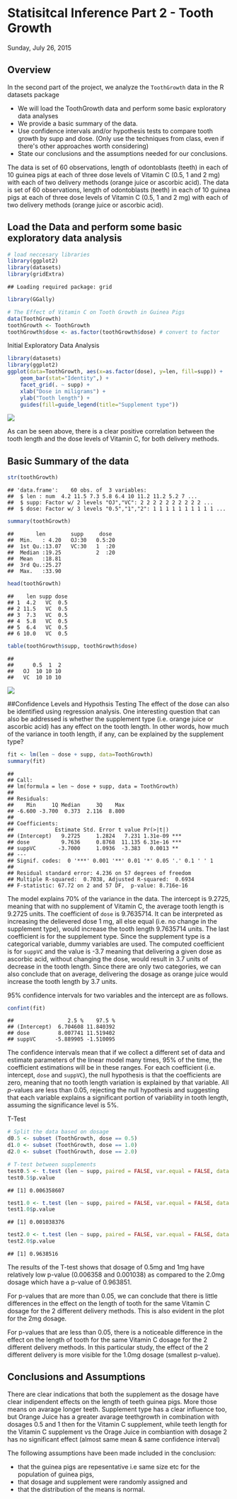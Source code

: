 # Statisitcal Inference Part 2  - Tooth Growth
Sunday, July 26, 2015  

## Overview
In the second part of the project, we analyze the `ToothGrowth` data in the R
datasets package

- We will load the ToothGrowth data and perform some basic exploratory data analyses 
- We provide a basic summary of the data.
- Use confidence intervals and/or hypothesis tests to compare tooth growth by supp and dose. (Only use the techniques from class, even if there's other approaches worth considering)
- State our conclusions and the assumptions needed for our conclusions. 

The data is set of 60 observations, length of odontoblasts
(teeth) in each of 10 guinea pigs at each of three dose levels of Vitamin C
(0.5, 1 and 2 mg) with each of two delivery methods (orange juice or ascorbic
acid).
The data is set of 60 observations, length of odontoblasts
(teeth) in each of 10 guinea pigs at each of three dose levels of Vitamin C
(0.5, 1 and 2 mg) with each of two delivery methods (orange juice or ascorbic
acid).

## Load the Data and perform some basic exploratory data analysis

```r
# load neccesary libraries
library(ggplot2)
library(datasets)
library(gridExtra)
```

```
## Loading required package: grid
```

```r
library(GGally)

# The Effect of Vitamin C on Tooth Growth in Guinea Pigs
data(ToothGrowth)
toothGrowth <- ToothGrowth 
toothGrowth$dose <- as.factor(toothGrowth$dose) # convert to factor
```


Initial Exploratory Data Analysis

```r
library(datasets)
library(ggplot2)
ggplot(data=ToothGrowth, aes(x=as.factor(dose), y=len, fill=supp)) +
    geom_bar(stat="Identity",) +
    facet_grid(. ~ supp) +
    xlab("Dose in miligrams") +
    ylab("Tooth length") +
    guides(fill=guide_legend(title="Supplement type"))
```

![](./statisitcal_inference_toothgrowth_files/figure-html/unnamed-chunk-2-1.png) 

As can be seen above, there is a clear positive correlation between the
tooth length and the dose levels of Vitamin C, for both delivery methods.

## Basic Summary of the data

```r
str(toothGrowth)
```

```
## 'data.frame':	60 obs. of  3 variables:
##  $ len : num  4.2 11.5 7.3 5.8 6.4 10 11.2 11.2 5.2 7 ...
##  $ supp: Factor w/ 2 levels "OJ","VC": 2 2 2 2 2 2 2 2 2 2 ...
##  $ dose: Factor w/ 3 levels "0.5","1","2": 1 1 1 1 1 1 1 1 1 1 ...
```

```r
summary(toothGrowth)
```

```
##       len        supp     dose   
##  Min.   : 4.20   OJ:30   0.5:20  
##  1st Qu.:13.07   VC:30   1  :20  
##  Median :19.25           2  :20  
##  Mean   :18.81                   
##  3rd Qu.:25.27                   
##  Max.   :33.90
```

```r
head(toothGrowth)
```

```
##    len supp dose
## 1  4.2   VC  0.5
## 2 11.5   VC  0.5
## 3  7.3   VC  0.5
## 4  5.8   VC  0.5
## 5  6.4   VC  0.5
## 6 10.0   VC  0.5
```

```r
table(toothGrowth$supp, toothGrowth$dose)
```

```
##     
##      0.5  1  2
##   OJ  10 10 10
##   VC  10 10 10
```
![](./statisitcal_inference_toothgrowth_files/figure-html/unnamed-chunk-4-1.png) 


##Confidence Levels and Hypothsis Testing
The effect of the dose can also be identified using regression analysis. One
interesting question that can also be addressed is whether the supplement type
(i.e. orange juice or ascorbic acid) has any effect on the tooth length. In other
words, how much of the variance in tooth length, if any, can be explained by
the supplement type?



```r
fit <- lm(len ~ dose + supp, data=ToothGrowth)
summary(fit)
```

```
## 
## Call:
## lm(formula = len ~ dose + supp, data = ToothGrowth)
## 
## Residuals:
##    Min     1Q Median     3Q    Max 
## -6.600 -3.700  0.373  2.116  8.800 
## 
## Coefficients:
##             Estimate Std. Error t value Pr(>|t|)    
## (Intercept)   9.2725     1.2824   7.231 1.31e-09 ***
## dose          9.7636     0.8768  11.135 6.31e-16 ***
## suppVC       -3.7000     1.0936  -3.383   0.0013 ** 
## ---
## Signif. codes:  0 '***' 0.001 '**' 0.01 '*' 0.05 '.' 0.1 ' ' 1
## 
## Residual standard error: 4.236 on 57 degrees of freedom
## Multiple R-squared:  0.7038,	Adjusted R-squared:  0.6934 
## F-statistic: 67.72 on 2 and 57 DF,  p-value: 8.716e-16
```

The model explains 70% of the variance in the data.
The intercept is 9.2725, meaning that with no supplement of
Vitamin C, the average tooth length is 9.2725 units. The
coefficient of `dose` is 9.7635714. It can be interpreted as
increasing the delievered dose 1 mg, all else equal (i.e. no change in the
supplement type), would increase the tooth length 9.7635714 units.
The last coefficient is for the supplement type. Since the supplement type is
a categorical variable, dummy variables are used. The computed coefficient
is for `suppVC` and the value is -3.7 meaning that delivering
a given dose as ascorbic acid, without changing the dose, would result in
3.7 units of decrease in the tooth length. Since there
are only two categories, we can also conclude that on average, delivering the dosage as
orange juice would increase the tooth length by 3.7 units.

95% confidence intervals for two variables and the intercept are as follows.

```r
confint(fit)
```

```
##                 2.5 %    97.5 %
## (Intercept)  6.704608 11.840392
## dose         8.007741 11.519402
## suppVC      -5.889905 -1.510095
```
The confidence intervals mean that if we collect a different set of data and
estimate parameters of the linear model many times, 95% of the time, the
coefficient estimations will be in these ranges. For each coefficient (i.e.
intercept, `dose` and `suppVC`), the null hypothesis is that the coefficients are
zero, meaning that no tooth length variation is explained by that variable.
All _p_-values are less than 0.05, rejecting the null hypothesis and suggesting
that each variable explains a significant portion of variability in tooth length,
assuming the significance level is 5%.

T-Test

```r
# Split the data based on dosage
d0.5 <- subset (ToothGrowth, dose == 0.5)
d1.0 <- subset (ToothGrowth, dose == 1.0)
d2.0 <- subset (ToothGrowth, dose == 2.0)
```


```r
# T-test between supplements
test0.5 <- t.test (len ~ supp, paired = FALSE, var.equal = FALSE, data = d0.5)
test0.5$p.value
```

```
## [1] 0.006358607
```


```r
test1.0 <- t.test (len ~ supp, paired = FALSE, var.equal = FALSE, data = d1.0)
test1.0$p.value
```

```
## [1] 0.001038376
```


```r
test2.0 <- t.test (len ~ supp, paired = FALSE, var.equal = FALSE, data = d2.0)
test2.0$p.value
```

```
## [1] 0.9638516
```

The results of the T-test shows that dosage of 0.5mg and 1mg have relatively low p-value (0.006358 and 0.001038) as compared to the 2.0mg dosage which have a p-value of 0.963851.

For p-values that are more than 0.05, we can conclude that there is little differences in the effect on the length of tooth for the same Vitamin C dosage for the 2 different delivery methods. This is also evident in the plot for the 2mg dosage.

For p-values that are less than 0.05, there is a noticeable difference in the effect on the length of tooth for the same Vitamin C dosage for the 2 different delivery methods. In this particular study, the effect of the 2 different delivery is more visible for the 1.0mg dosage (smallest p-value).


## Conclusions and Assumptions

There are clear indications that both the supplement as the dosage have clear indipendent effects on the length of teeth guinea pigs. More those means on avarage longer teeth. Supplement type has a clear influence too, but Orange Juice has a greater avarage teethgrowth in combination with dosages 0.5 and 1 then for the Vitamin C supplement, while teeth length for the Vitamin C supplement vs the Orage Juice in combiantion with dosage 2 has no significant effect (almost same mean & same confidence interval)

The following assumptions have been made included in the conclusion:

* that the guinea pigs are repesentative i.e same size etc for the population of guinea pigs, 
* that dosage and supplement were randomly assigned and 
* that the distribution of the means is normal.
